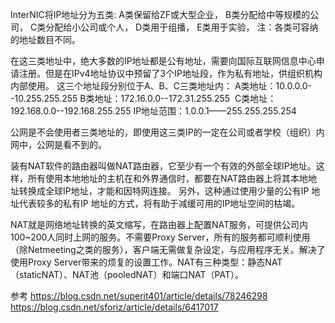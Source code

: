 InterNIC将IP地址分为五类:
A类保留给ZF或大型企业，
B类分配给中等规模的公司，
C类分配给小公司或个人，
D类用于组播，
E类用于实验，
注：各类可容纳的地址数目不同。


在这三类地址中，绝大多数的IP地址都是公有地址，需要向国际互联网信息中心申请注册。但是在IPv4地址协议中预留了3个IP地址段，作为私有地址，供组织机构内部使用。
这三个地址段分别位于A、B、C三类地址内：
A类地址：10.0.0.0--10.255.255.255
B类地址：172.16.0.0--172.31.255.255 
C类地址：192.168.0.0--192.168.255.255
IP地址范围：1.0.0.1——255.255.255.254

公网是不会使用者三类地址的，即使用这三类IP的一定在公司或者学校（组织）内网中，公网是看不到的。  

装有NAT软件的路由器叫做NAT路由器，它至少有一个有效的外部全球IP地址。这样，所有使用本地地址的主机在和外界通信时，都要在NAT路由器上将其本地地址转换成全球IP地址，才能和因特网连接。
另外，这种通过使用少量的公有IP 地址代表较多的私有IP 地址的方式，将有助于减缓可用的IP地址空间的枯竭。


NAT就是网络地址转换的英文缩写，在路由器上配置NAT服务，可提供公司内100~200人同时上网的服务。不需要Proxy Server，所有的服务都可顺利使用（除Netmeeting之类的服务），客户端无需做复杂设定，与应用程序无关。解决了使用Proxy Server带来的烦复的设置工作。NAT有三种类型：静态NAT（staticNAT）、NAT池（pooledNAT）和端口NAT（PAT）。



参考
https://blog.csdn.net/superit401/article/details/78246298
https://blog.csdn.net/sforiz/article/details/6417017



